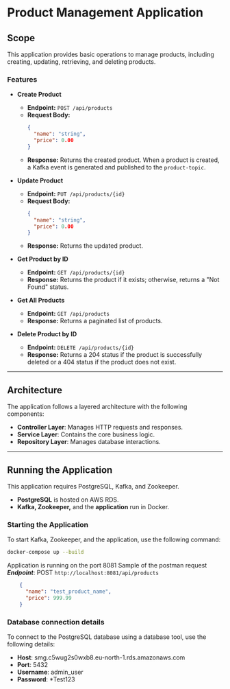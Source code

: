 # Product Management Application

## Scope

This application provides basic operations to manage products, including creating, updating, retrieving, and deleting products.

### Features

- **Create Product**  
  - **Endpoint:** `POST /api/products`  
  - **Request Body:**  
    ```json
    {
      "name": "string",
      "price": 0.00
    }
    ```  
  - **Response:** Returns the created product. When a product is created, a Kafka event is generated and published to the `product-topic`.

- **Update Product**  
  - **Endpoint:** `PUT /api/products/{id}`  
  - **Request Body:**  
    ```json
    {
      "name": "string",
      "price": 0.00
    }
    ```  
  - **Response:** Returns the updated product.

- **Get Product by ID**  
  - **Endpoint:** `GET /api/products/{id}`  
  - **Response:** Returns the product if it exists; otherwise, returns a "Not Found" status.

- **Get All Products**  
  - **Endpoint:** `GET /api/products`  
  - **Response:** Returns a paginated list of products.

- **Delete Product by ID**  
  - **Endpoint:** `DELETE /api/products/{id}`  
  - **Response:** Returns a 204 status if the product is successfully deleted or a 404 status if the product does not exist.

---

## Architecture

The application follows a layered architecture with the following components:
- **Controller Layer**: Manages HTTP requests and responses.
- **Service Layer**: Contains the core business logic.
- **Repository Layer**: Manages database interactions.

---

## Running the Application

This application requires PostgreSQL, Kafka, and Zookeeper. 

- **PostgreSQL** is hosted on AWS RDS.
- **Kafka, Zookeeper,** and the **application** run in Docker.

### Starting the Application

To start Kafka, Zookeeper, and the application, use the following command:

```bash
docker-compose up --build
```
Application is running on the port 8081
Sample of the postman request
***Endpoint***: POST `http://localhost:8081/api/products`
```json
    {
      "name": "test_product_name",
      "price": 999.99
    }
```
 

### Database connection details

To connect to the PostgreSQL database using a database tool, use the following details:

- **Host**: smg.c5wug2s0wxb8.eu-north-1.rds.amazonaws.com
- **Port**: 5432
- **Username**: admin_user
- **Password**: *Test123





